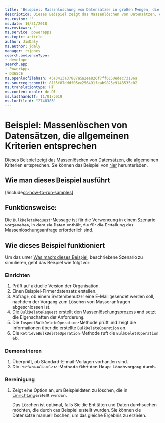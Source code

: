 ```yaml
---
title: 'Beispiel: Massenlöschung von Datensätzen in großen Mengen, die gemeinsamen Kriterien entsprechen (Common Data Service) | Microsoft-Dokumentation'
description: Dieses Beispiel zeigt das Massenlöschen von Datensätzen, die allgemeinen Kriterien entsprechen.
ms.custom: ''
ms.date: 10/31/2018
ms.reviewer: ''
ms.service: powerapps
ms.topic: article
author: JimDaly
ms.author: jdaly
manager: ryjones
search.audienceType:
- developer
search.app:
- PowerApps
- D365CE
ms.openlocfilehash: 45e3413a37887a5a2ee826f7ff6150edec73186a
ms.sourcegitcommit: 8185f87dddf05ee256491feab9873e9143535e02
ms.translationtype: HT
ms.contentlocale: de-DE
ms.lasthandoff: 11/01/2019
ms.locfileid: "2748385"
---
```

# <a name="sample-bulk-delete-records-that-match-common-criteria"></a>Beispiel: Massenlöschen von Datensätzen, die allgemeinen Kriterien entsprechen

<!-- https://docs.microsoft.com/dynamics365/customer-engagement/developer/sample-bulk-delete-records-match-common-criteria -->

Dieses Beispiel zeigt das Massenlöschen von Datensätzen, die allgemeinen Kriterien entsprechen. Sie können das Beispiel von [hier](https://github.com/Microsoft/PowerApps-Samples/tree/master/cds/orgsvc/C%23/BulkDeleteMatchCriteria) herunterladen.

## <a name="how-to-run-this-sample"></a>Wie man dieses Beispiel ausführt

[!include[cc-how-to-run-samples](../../includes/cc-how-to-run-samples.md)]

## <a name="what-this-sample-does"></a>Funktionsweise:

Die `BulkDeleteRequest`-Message ist für die Verwendung in einem Szenario vorgesehen, in dem sie Daten enthält, die für die Erstellung des Massenlöschungsanfrage erforderlich sind.

## <a name="how-this-sample-works"></a>Wie dieses Beispiel funktioniert

Um das unter [Was macht dieses Beispiel](#what-this-sample-does), beschriebene Szenario zu simulieren, geht das Beispiel wie folgt vor:

### <a name="setup"></a>Einrichten

1. Prüft auf aktuelle Version der Organisation.
2. Einen Beispiel-Firmendatensatz erstellen.
3. Abfrage, ob einem Systembenutzer eine E-Mail gesendet werden soll, nachdem der Vorgang zum Löschen von Massenanfragen abgeschlossen ist.
3. Die `BulkDeleteRequest` erstellt den Massenlöschungsprozess und setzt die Eigenschaften der Anforderung.
4. Die `InspectBulkDeleteOperation`-Methode prüft und zeigt die Informationen über die erstellte `BulkDeleteOperation` an.
5. Die `RetrieveBulkDeleteOperation`-Methode ruft die `BulkDeleteOperation` ab.

### <a name="demonstrate"></a>Demonstrieren

1. Überprüft, ob Standard-E-mail-Vorlagen vorhanden sind.
1. Die `PerformBulkDelete`-Methode führt den Haupt-Löschvorgang durch.

### <a name="clean-up"></a>Bereinigung

1. Zeigt eine Option an, um Beispieldaten zu löschen, die in [Einrichtung](#setup)erstellt wurden.

    Das Löschen ist optional, falls Sie die Entitäten und Daten durchsuchen möchten, die durch das Beispiel erstellt wurden. Sie können die Datensätze manuell löschen, um das gleiche Ergebnis zu erzielen.
